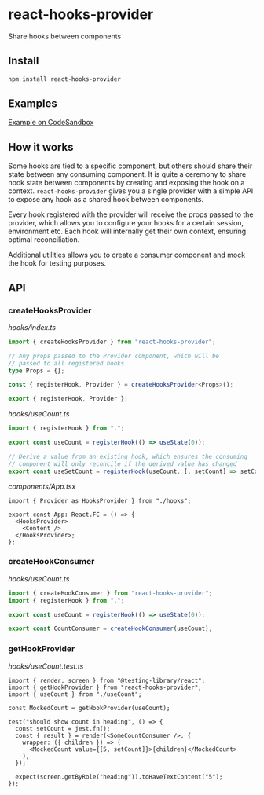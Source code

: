 # react-hooks-provider

Share hooks between components

## Install

```sh
npm install react-hooks-provider
```

## Examples

[Example on CodeSandbox](https://codesandbox.io/s/adoring-bhaskara-ibdvks?file=/src/index.tsx)

## How it works

Some hooks are tied to a specific component, but others should share their state between any consuming component. It is quite a ceremony to share hook state between components by creating and exposing the hook on a context. `react-hooks-provider` gives you a single provider with a simple API to expose any hook as a shared hook between components.

Every hook registered with the provider will receive the props passed to the provider, which allows you to configure your hooks for a certain session, environment etc. Each hook will internally get their own context, ensuring optimal reconciliation.

Additional utilities allows you to create a consumer component and mock the hook for testing purposes.

## API

### createHooksProvider

_hooks/index.ts_

```ts
import { createHooksProvider } from "react-hooks-provider";

// Any props passed to the Provider component, which will be
// passed to all registered hooks
type Props = {};

const { registerHook, Provider } = createHooksProvider<Props>();

export { registerHook, Provider };
```

_hooks/useCount.ts_

```ts
import { registerHook } from ".";

export const useCount = registerHook(() => useState(0));

// Derive a value from an existing hook, which ensures the consuming
// component will only reconcile if the derived value has changed
export const useSetCount = registerHook(useCount, [, setCount] => setCount)
```

_components/App.tsx_

```tsx
import { Provider as HooksProvider } from "./hooks";

export const App: React.FC = () => {
  <HooksProvider>
    <Content />
  </HooksProvider>;
};
```

### createHookConsumer

_hooks/useCount.ts_

```ts
import { createHookConsumer } from "react-hooks-provider";
import { registerHook } from ".";

export const useCount = registerHook(() => useState(0));

export const CountConsumer = createHookConsumer(useCount);
```

### getHookProvider

_hooks/useCount.test.ts_

```tsx
import { render, screen } from "@testing-library/react";
import { getHookProvider } from "react-hooks-provider";
import { useCount } from "./useCount";

const MockedCount = getHookProvider(useCount);

test("should show count in heading", () => {
  const setCount = jest.fn();
  const { result } = render(<SomeCountConsumer />, {
    wrapper: ({ children }) => (
      <MockedCount value={[5, setCount]}>{children}</MockedCount>
    ),
  });

  expect(screen.getByRole("heading")).toHaveTextContent("5");
});
```
